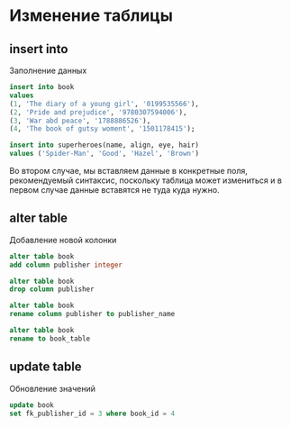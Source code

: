 # Изменение таблицы
## insert into
Заполнение данных
```sql
insert into book
values
(1, 'The diary of a young girl', '0199535566'),
(2, 'Pride and prejudice', '9780307594006'),
(3, 'War abd peace', '1788886526'),
(4, 'The book of gutsy woment', '1501178415');

insert into superheroes(name, align, eye, hair)
values ('Spider-Man', 'Good', 'Hazel', 'Brown')
```

Во втором случае, мы вставляем данные в конкретные поля, рекомендуемый синтаксис, поскольку таблица может измениться и в первом случае данные вставятся не туда куда нужно.

## alter table
Добавление новой колонки
```sql
alter table book 
add column publisher integer

alter table book 
drop column publisher

alter table book 
rename column publisher to publisher_name

alter table book 
rename to book_table
```

## update table
Обновление значений
```sql
update book
set fk_publisher_id = 3 where book_id = 4
```
